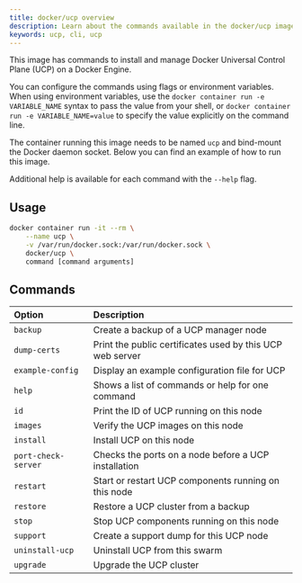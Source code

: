 ```yaml
---
title: docker/ucp overview
description: Learn about the commands available in the docker/ucp image.
keywords: ucp, cli, ucp
---
```


This image has commands to install and manage
Docker Universal Control Plane (UCP) on a Docker Engine.

You can configure the commands using flags or environment variables. When using
environment variables, use the `docker container run -e VARIABLE_NAME` syntax to pass the
value from your shell, or `docker container run -e VARIABLE_NAME=value` to specify the
value explicitly on the command line.

The container running this image needs to be named `ucp` and bind-mount the
Docker daemon socket. Below you can find an example of how to run this image.

Additional help is available for each command with the `--help` flag.

## Usage

```bash
docker container run -it --rm \
    --name ucp \
    -v /var/run/docker.sock:/var/run/docker.sock \
    docker/ucp \
    command [command arguments]
```

## Commands

| Option              | Description                                               |
|:--------------------|:----------------------------------------------------------|
| `backup`            | Create a backup of a UCP manager node                     |
| `dump-certs`        | Print the public certificates used by this UCP web server |
| `example-config`    | Display an example configuration file for UCP             |
| `help`              | Shows a list of commands or help for one command          |
| `id`                | Print the ID of UCP running on this node                  |
| `images`            | Verify the UCP images on this node                        |
| `install`           | Install UCP on this node                                  |
| `port-check-server` | Checks the ports on a node before a UCP installation      |
| `restart`           | Start or restart UCP components running on this node      |
| `restore`           | Restore a UCP cluster from a backup                       |
| `stop`              | Stop UCP components running on this node                  |
| `support`           | Create a support dump for this UCP node                   |
| `uninstall-ucp`     | Uninstall UCP from this swarm                             |
| `upgrade`           | Upgrade the UCP cluster                                   |
